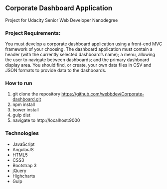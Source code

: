 ## Corporate Dashboard Application
Project for Udacity Senior Web Developer Nanodegree

### Project Requirements:
You must develop a corporate dashboard application using a front-end MVC framework of your choosing. The dashboard application must contain 
a header (with the currently selected dashboard’s name); a menu, allowing the user to navigate between dashboards; and the primary dashboard 
display area. You should find, or create, your own data files in CSV and JSON formats to provide data to the dashboards.

### How to run
1. git clone the repository https://github.com/webbdev/Corporate-dashboard.git
2. npm install
3. bower install
4. gulp dist
5. navigate to http://localhost:9000

### Technologies
* JavaScript
* AngularJS
* HTML5
* CSS3
* Bootstrap 3
* jQuery
* Highcharts
* Gulp

